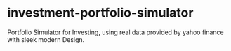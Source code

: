 # investment-portfolio-simulator
Portfolio Simulator for Investing, using real data provided by yahoo finance with sleek modern Design. 
